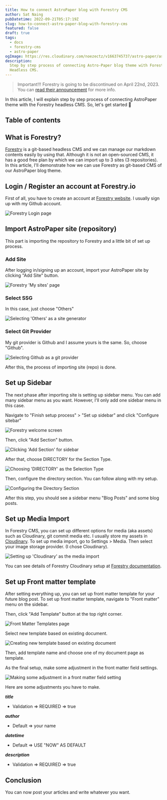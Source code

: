 ```yaml
---
title: How to connect AstroPaper blog with Forestry CMS
author: Sat Naing
pubDatetime: 2022-09-21T05:17:19Z
slug: how-to-connect-astro-paper-blog-with-forestry-cms
featured: false
draft: true
tags:
  - docs
  - forestry-cms
  - astro-paper
ogImage: https://res.cloudinary.com/noezectz/v1663745737/astro-paper/astropaper-x-forestry-og_kqfwp0.png
description:
  Step by step process of connecting Astro-Paper blog theme with Forestry
  Headless CMS.
---
```


> Important!!! Forestry is going to be discontinued on April 22nd, 2023. You can [read their announcement](https://forestry.io/blog/forestry.io-end-of-life/) for more info.

In this article, I will explain step by step process of connecting AstroPaper theme with the Forestry headless CMS. So, let's get started 🎉

## Table of contents

## What is Forestry?

[Forestry](https://forestry.io/ "Forestry Website") is a git-based headless CMS and we can manage our markdown contents easily by using that. Although it is not an open-sourced CMS, it has a good free plan by which we can import up to 3 sites (3 repositories). In this article, I'll demonstrate how we can use Forestry as git-based CMS of our AstroPaper blog theme.

## Login / Register an account at Forestry.io

First of all, you have to create an account at [Forestry website](https://app.forestry.io/login "Forestry Login Page"). I usually sign up with my Github account.

![Forestry Login page](https://res.cloudinary.com/noezectz/v1663739096/astro-paper/Forestry-io_hk5yzv.png)

## Import AstroPaper site (repository)

This part is importing the repository to Forestry and a little bit of set up process.

### Add Site

After logging in/signing up an account, import your AstroPaper site by clicking "Add Site" button.

![Forestry 'My sites' page](https://res.cloudinary.com/noezectz/v1663739752/astro-paper/Forestry-io_1_z1bdyd.png)

### Select SSG

In this case, just choose "Others"

![Selecting 'Others' as a site generator](https://res.cloudinary.com/noezectz/v1663740872/astro-paper/Forestry-io_2_blrrw2.png)

### Select Git Provider

My git provider is Github and I assume yours is the same. So, choose "Github".

![Selecting Github as a git provider](https://res.cloudinary.com/noezectz/v1663740922/astro-paper/Forestry-io_3_pj1v8v.png)

After this, the process of importing site (repo) is done.

## Set up Sidebar

The next phase after importing site is setting up sidebar menu. You can add many sidebar menu as you want. However, I'll only add one sidebar menu in this case.

Navigate to "Finish setup process" > "Set up sidebar" and click "Configure sitebar"

![Forestry welcome screen](https://res.cloudinary.com/noezectz/v1663740974/astro-paper/forestry-io_4_j35uk9.png)

Then, click "Add Section" button.

![Clicking 'Add Section' for sidebar](https://res.cloudinary.com/noezectz/v1663741011/astro-paper/forestry-io_5_sxtgvx.png)

After that, choose DIRECTORY for the Section Type.

![Choosing 'DIRECTORY' as the Selection Type](https://res.cloudinary.com/noezectz/v1663741052/astro-paper/forestry-io_6_lddmkx.png)

Then, configure the directory section. You can follow along with my setup.

![Configuring the Directory Section](https://res.cloudinary.com/noezectz/v1663741105/astro-paper/forestry-io_7_jkwgi1.png)

After this step, you should see a sidebar menu "Blog Posts" and some blog posts.

## Set up Media Import

In Forestry CMS, you can set up different options for media (aka assets) such as Cloudinary, git commit media etc. I usually store my assets in [Cloudinary](https://cloudinary.com/). To set up media import, go to Settings > Media. Then select your image storage provider. (I chose Cloudinary).

![Setting up 'Cloudinary' as the media import](https://res.cloudinary.com/noezectz/v1663741636/astro-paper/forestry-io-media-import_1_f8i4lm.png)

You can see details of Forestry Cloudinary setup at [Forestry documentation](https://forestry.io/docs/media/cloudinary/).

## Set up Front matter template

After setting everything up, you can set up front matter template for your future blog post. To set up front matter template, navigate to "Front matter" menu on the sidebar.

Then, click "Add Template" button at the top right corner.

![Front Matter Templates page](https://res.cloudinary.com/noezectz/v1663742060/astro-paper/forestry-io-frontmatter_yskfvn.png)

Select new template based on existing document.

![Creating new template based on existing document](https://res.cloudinary.com/noezectz/v1663742179/astro-paper/forestry-io-existing-doc_bwcb9q.png)

Then, add template name and choose one of my document page as template.

As the final setup, make some adjustment in the front matter field settings.

![Making some adjustment in a front matter field setting](https://res.cloudinary.com/noezectz/v1663742450/astro-paper/forestry-io-fm-config_jqmgwz.png)

Here are some adjustments you have to make.

**_title_**

- Validation => REQUIRED => true

**_author_**

- Default => your name

**_datetime_**

- Default => USE "NOW" AS DEFAULT

**_description_**

- Validation => REQUIRED => true

## Conclusion

You can now post your articles and write whatever you want.

